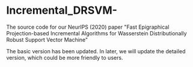 # Incremental_DRSVM-
The source code for our NeurIPS (2020) paper "Fast Epigraphical Projection-based Incremental Algorithms for Wasserstein Distributionally Robust Support Vector Machine" 

The basic version has been updated. In later, we will update the detailed version, which could be more friendly to users. 
